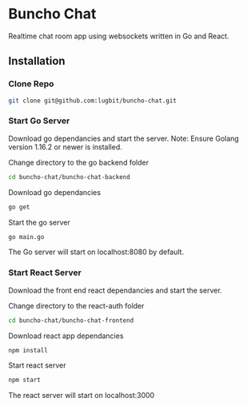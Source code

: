 # Buncho Chat
Realtime chat room app using websockets written in Go and React.


## Installation

### Clone Repo

```sh
git clone git@github.com:lugbit/buncho-chat.git
```

### Start Go Server
Download go dependancies and start the server.
Note: Ensure Golang version 1.16.2 or newer is installed.

Change directory to the go backend folder
```sh
cd buncho-chat/buncho-chat-backend
```

Download go dependancies
```sh
go get
```

Start the go server
```sh
go main.go
```

The Go server will start on localhost:8080 by default.

### Start React Server
Download the front end react dependancies and start the server.

Change directory to the react-auth folder
```sh
cd buncho-chat/buncho-chat-frontend
```

Download react app dependancies
```sh
npm install
```

Start react server
```sh
npm start
```

The react server will start on localhost:3000
